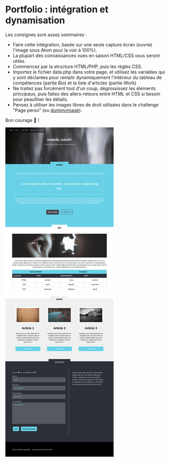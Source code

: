 # Portfolio : intégration et dynamisation

Les consignes sont assez sommaires :

- Faire cette intégration, basée sur une seule capture écran (ouvrez l'image sous Atom pour la voir à 100%).
- La plupart des connaissances vues en saison HTML/CSS vous seront utiles.
- Commencez par la structure HTML/PHP, puis les règles CSS.
- Importez le fichier data.php dans votre page, et utilisez les variables qui y sont déclarées pour remplir dynamiquement l'intérieur du tableau de compétences (partie Bio) et la liste d'articles (partie Work)
- Ne traitez pas forcément tout d'un coup, dégrossissez les éléments principaux, puis faites des allers-retours entre HTML et CSS si besoin pour peaufiner les détails.
- Pensez à utiliser les images libres de droit utilisées dans le challenge "Page perso" (ou [dummyimage](https://dummyimage.com/)).

Bon courage :muscle: !

![](resultat.png)
